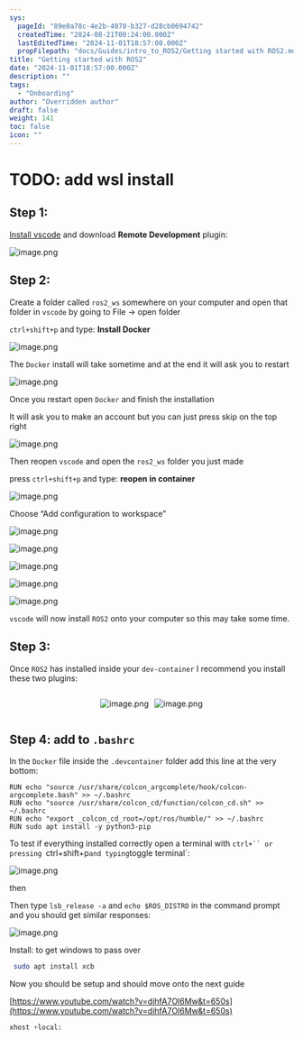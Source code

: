 ```yaml
---
sys:
  pageId: "89e0a78c-4e2b-4070-b327-d28cb0694742"
  createdTime: "2024-08-21T00:24:00.000Z"
  lastEditedTime: "2024-11-01T18:57:00.000Z"
  propFilepath: "docs/Guides/intro_to_ROS2/Getting started with ROS2.md"
title: "Getting started with ROS2"
date: "2024-11-01T18:57:00.000Z"
description: ""
tags:
  - "Onboarding"
author: "Overridden author"
draft: false
weight: 141
toc: false
icon: ""
---
```


# TODO: add wsl install

## Step 1:

[Install vscode](https://code.visualstudio.com/download) and download **Remote Development** plugin:

![image.png](https://prod-files-secure.s3.us-west-2.amazonaws.com/d518164a-d88e-44d1-a4ee-3adb3bd8bce0/efb52993-1881-4a40-b95e-6f020334f022/image.png?X-Amz-Algorithm=AWS4-HMAC-SHA256&X-Amz-Content-Sha256=UNSIGNED-PAYLOAD&X-Amz-Credential=ASIAZI2LB4666C2CIIB7%2F20250323%2Fus-west-2%2Fs3%2Faws4_request&X-Amz-Date=20250323T210331Z&X-Amz-Expires=3600&X-Amz-Security-Token=IQoJb3JpZ2luX2VjEIT%2F%2F%2F%2F%2F%2F%2F%2F%2F%2FwEaCXVzLXdlc3QtMiJGMEQCIDKpvKeihDFoIJKKwfUPArOGtw1Om4RX2a22BFfNGqJuAiAhdAZuAmxKS4ftuL3fHXkX650uDxyxyhRTg1%2Fnp9QC8yqIBAjd%2F%2F%2F%2F%2F%2F%2F%2F%2F%2F8BEAAaDDYzNzQyMzE4MzgwNSIMr5uii6OtT1eO3bkAKtwDJzPHF72la8VGkFOAgtU87e9Cj7nu5hmbrgC%2BQRIVg9wJMyonPZ9w0USwAatK3yCnnqGXfH4Ot4Hppb%2FWRHdkbNQcOyYy713gtxnxx9LnMHflB2y5xKBUCbYtzIqW41tEYklYNIyJajn9U2im%2BRFS7OVyGyIC0dgbu61h%2BaQ0s0EL1qaQ4gYEh4WrzBFjz3XSHChECrUYiizPuyF4hCVJu35jDK2R4fImvPs%2B9azQlRsEFrNkqqWa0gB29X1f2PKoaEriME3pH%2BNMxd53TLiQ6ydkVuEUVizfaGhaTuOCalM4hXe0MXgPuuS6l9xvODieBpq6dHMd%2B%2B8u6dz5mY2DrkkHmUClluIv%2FLZLpzawrNJuRTrFX5nPsQpnBvwacLlCeBZ%2FG9I1kgmXzeDEtdgh5pD82lH%2BakrhwCCmfstkeilroTgVN3CLMSrTQLhbsNCi0J%2FV5P2PWrX%2Bmac81z8BuYkHpjPCGy8JGIQ3IR0gDF8LRjCqfu%2B2bkFOe82qtgPQvqH74wf4GANPooqzs%2FZwYDSUTtg4WUNj6KPHrtI7FpToMbpteQiIq2qSHW%2FPdKDBIKPTUid1ISlHAg9oChpOFo%2BlDgy6UFwJLznShpt9lrSMRtyDEchaAL0Dm18wssuBvwY6pgGdKg6uvupBFkvJyMtnvIazvrwtCZNNo1iRrX4WfvAFKMat8wtsNrZOSXI%2FPOH3fdfnKh5QDlXQ2oijzQtmbQBfoU7qnZplA5CAyzM2hBsGA5r5CukIC%2FuDG00Xju0zSStAAldNPCnkU3xx7KCWNPSnPsF9OcP3ty067IoXjegobznXJL%2FyTE4wwcGo7rCegg7ZhPrLVZvWukMf3n%2Fj4YOjer5Uvwdl&X-Amz-Signature=7c7a8132a9277e9ae6bcc41924bfdbff7af09b0ee17f5f7b5d5948830cfaa3b3&X-Amz-SignedHeaders=host&x-id=GetObject)

## Step 2:

Create a folder called `ros2_ws` somewhere on your computer and open that folder in `vscode` by going to File → open folder 

`ctrl+shift+p` and type: **Install Docker**

![image.png](https://prod-files-secure.s3.us-west-2.amazonaws.com/d518164a-d88e-44d1-a4ee-3adb3bd8bce0/2269dc0e-1cd5-47ff-bceb-c04ad9b2eab0/image.png?X-Amz-Algorithm=AWS4-HMAC-SHA256&X-Amz-Content-Sha256=UNSIGNED-PAYLOAD&X-Amz-Credential=ASIAZI2LB4666C2CIIB7%2F20250323%2Fus-west-2%2Fs3%2Faws4_request&X-Amz-Date=20250323T210331Z&X-Amz-Expires=3600&X-Amz-Security-Token=IQoJb3JpZ2luX2VjEIT%2F%2F%2F%2F%2F%2F%2F%2F%2F%2FwEaCXVzLXdlc3QtMiJGMEQCIDKpvKeihDFoIJKKwfUPArOGtw1Om4RX2a22BFfNGqJuAiAhdAZuAmxKS4ftuL3fHXkX650uDxyxyhRTg1%2Fnp9QC8yqIBAjd%2F%2F%2F%2F%2F%2F%2F%2F%2F%2F8BEAAaDDYzNzQyMzE4MzgwNSIMr5uii6OtT1eO3bkAKtwDJzPHF72la8VGkFOAgtU87e9Cj7nu5hmbrgC%2BQRIVg9wJMyonPZ9w0USwAatK3yCnnqGXfH4Ot4Hppb%2FWRHdkbNQcOyYy713gtxnxx9LnMHflB2y5xKBUCbYtzIqW41tEYklYNIyJajn9U2im%2BRFS7OVyGyIC0dgbu61h%2BaQ0s0EL1qaQ4gYEh4WrzBFjz3XSHChECrUYiizPuyF4hCVJu35jDK2R4fImvPs%2B9azQlRsEFrNkqqWa0gB29X1f2PKoaEriME3pH%2BNMxd53TLiQ6ydkVuEUVizfaGhaTuOCalM4hXe0MXgPuuS6l9xvODieBpq6dHMd%2B%2B8u6dz5mY2DrkkHmUClluIv%2FLZLpzawrNJuRTrFX5nPsQpnBvwacLlCeBZ%2FG9I1kgmXzeDEtdgh5pD82lH%2BakrhwCCmfstkeilroTgVN3CLMSrTQLhbsNCi0J%2FV5P2PWrX%2Bmac81z8BuYkHpjPCGy8JGIQ3IR0gDF8LRjCqfu%2B2bkFOe82qtgPQvqH74wf4GANPooqzs%2FZwYDSUTtg4WUNj6KPHrtI7FpToMbpteQiIq2qSHW%2FPdKDBIKPTUid1ISlHAg9oChpOFo%2BlDgy6UFwJLznShpt9lrSMRtyDEchaAL0Dm18wssuBvwY6pgGdKg6uvupBFkvJyMtnvIazvrwtCZNNo1iRrX4WfvAFKMat8wtsNrZOSXI%2FPOH3fdfnKh5QDlXQ2oijzQtmbQBfoU7qnZplA5CAyzM2hBsGA5r5CukIC%2FuDG00Xju0zSStAAldNPCnkU3xx7KCWNPSnPsF9OcP3ty067IoXjegobznXJL%2FyTE4wwcGo7rCegg7ZhPrLVZvWukMf3n%2Fj4YOjer5Uvwdl&X-Amz-Signature=1ee5a882060f944324ccd2208be2266f2a5ec8e060079f320bf836d4943f99f9&X-Amz-SignedHeaders=host&x-id=GetObject)

The `Docker` install will take sometime and at the end it will ask you to restart

![image.png](https://prod-files-secure.s3.us-west-2.amazonaws.com/d518164a-d88e-44d1-a4ee-3adb3bd8bce0/ed233f78-be33-4b1f-b89c-9c346c0e961e/image.png?X-Amz-Algorithm=AWS4-HMAC-SHA256&X-Amz-Content-Sha256=UNSIGNED-PAYLOAD&X-Amz-Credential=ASIAZI2LB4666C2CIIB7%2F20250323%2Fus-west-2%2Fs3%2Faws4_request&X-Amz-Date=20250323T210331Z&X-Amz-Expires=3600&X-Amz-Security-Token=IQoJb3JpZ2luX2VjEIT%2F%2F%2F%2F%2F%2F%2F%2F%2F%2FwEaCXVzLXdlc3QtMiJGMEQCIDKpvKeihDFoIJKKwfUPArOGtw1Om4RX2a22BFfNGqJuAiAhdAZuAmxKS4ftuL3fHXkX650uDxyxyhRTg1%2Fnp9QC8yqIBAjd%2F%2F%2F%2F%2F%2F%2F%2F%2F%2F8BEAAaDDYzNzQyMzE4MzgwNSIMr5uii6OtT1eO3bkAKtwDJzPHF72la8VGkFOAgtU87e9Cj7nu5hmbrgC%2BQRIVg9wJMyonPZ9w0USwAatK3yCnnqGXfH4Ot4Hppb%2FWRHdkbNQcOyYy713gtxnxx9LnMHflB2y5xKBUCbYtzIqW41tEYklYNIyJajn9U2im%2BRFS7OVyGyIC0dgbu61h%2BaQ0s0EL1qaQ4gYEh4WrzBFjz3XSHChECrUYiizPuyF4hCVJu35jDK2R4fImvPs%2B9azQlRsEFrNkqqWa0gB29X1f2PKoaEriME3pH%2BNMxd53TLiQ6ydkVuEUVizfaGhaTuOCalM4hXe0MXgPuuS6l9xvODieBpq6dHMd%2B%2B8u6dz5mY2DrkkHmUClluIv%2FLZLpzawrNJuRTrFX5nPsQpnBvwacLlCeBZ%2FG9I1kgmXzeDEtdgh5pD82lH%2BakrhwCCmfstkeilroTgVN3CLMSrTQLhbsNCi0J%2FV5P2PWrX%2Bmac81z8BuYkHpjPCGy8JGIQ3IR0gDF8LRjCqfu%2B2bkFOe82qtgPQvqH74wf4GANPooqzs%2FZwYDSUTtg4WUNj6KPHrtI7FpToMbpteQiIq2qSHW%2FPdKDBIKPTUid1ISlHAg9oChpOFo%2BlDgy6UFwJLznShpt9lrSMRtyDEchaAL0Dm18wssuBvwY6pgGdKg6uvupBFkvJyMtnvIazvrwtCZNNo1iRrX4WfvAFKMat8wtsNrZOSXI%2FPOH3fdfnKh5QDlXQ2oijzQtmbQBfoU7qnZplA5CAyzM2hBsGA5r5CukIC%2FuDG00Xju0zSStAAldNPCnkU3xx7KCWNPSnPsF9OcP3ty067IoXjegobznXJL%2FyTE4wwcGo7rCegg7ZhPrLVZvWukMf3n%2Fj4YOjer5Uvwdl&X-Amz-Signature=f8d43bce9c90b4b8056d7a6b5d75889cd8af54321a62915cb395848b57e3c43d&X-Amz-SignedHeaders=host&x-id=GetObject)

Once you restart open `Docker` and finish the installation

It will ask you to make an account but you can just press skip on the top right

![image.png](https://prod-files-secure.s3.us-west-2.amazonaws.com/d518164a-d88e-44d1-a4ee-3adb3bd8bce0/21010ad9-1659-4fd9-9f59-9932a09b2a3d/image.png?X-Amz-Algorithm=AWS4-HMAC-SHA256&X-Amz-Content-Sha256=UNSIGNED-PAYLOAD&X-Amz-Credential=ASIAZI2LB4666C2CIIB7%2F20250323%2Fus-west-2%2Fs3%2Faws4_request&X-Amz-Date=20250323T210331Z&X-Amz-Expires=3600&X-Amz-Security-Token=IQoJb3JpZ2luX2VjEIT%2F%2F%2F%2F%2F%2F%2F%2F%2F%2FwEaCXVzLXdlc3QtMiJGMEQCIDKpvKeihDFoIJKKwfUPArOGtw1Om4RX2a22BFfNGqJuAiAhdAZuAmxKS4ftuL3fHXkX650uDxyxyhRTg1%2Fnp9QC8yqIBAjd%2F%2F%2F%2F%2F%2F%2F%2F%2F%2F8BEAAaDDYzNzQyMzE4MzgwNSIMr5uii6OtT1eO3bkAKtwDJzPHF72la8VGkFOAgtU87e9Cj7nu5hmbrgC%2BQRIVg9wJMyonPZ9w0USwAatK3yCnnqGXfH4Ot4Hppb%2FWRHdkbNQcOyYy713gtxnxx9LnMHflB2y5xKBUCbYtzIqW41tEYklYNIyJajn9U2im%2BRFS7OVyGyIC0dgbu61h%2BaQ0s0EL1qaQ4gYEh4WrzBFjz3XSHChECrUYiizPuyF4hCVJu35jDK2R4fImvPs%2B9azQlRsEFrNkqqWa0gB29X1f2PKoaEriME3pH%2BNMxd53TLiQ6ydkVuEUVizfaGhaTuOCalM4hXe0MXgPuuS6l9xvODieBpq6dHMd%2B%2B8u6dz5mY2DrkkHmUClluIv%2FLZLpzawrNJuRTrFX5nPsQpnBvwacLlCeBZ%2FG9I1kgmXzeDEtdgh5pD82lH%2BakrhwCCmfstkeilroTgVN3CLMSrTQLhbsNCi0J%2FV5P2PWrX%2Bmac81z8BuYkHpjPCGy8JGIQ3IR0gDF8LRjCqfu%2B2bkFOe82qtgPQvqH74wf4GANPooqzs%2FZwYDSUTtg4WUNj6KPHrtI7FpToMbpteQiIq2qSHW%2FPdKDBIKPTUid1ISlHAg9oChpOFo%2BlDgy6UFwJLznShpt9lrSMRtyDEchaAL0Dm18wssuBvwY6pgGdKg6uvupBFkvJyMtnvIazvrwtCZNNo1iRrX4WfvAFKMat8wtsNrZOSXI%2FPOH3fdfnKh5QDlXQ2oijzQtmbQBfoU7qnZplA5CAyzM2hBsGA5r5CukIC%2FuDG00Xju0zSStAAldNPCnkU3xx7KCWNPSnPsF9OcP3ty067IoXjegobznXJL%2FyTE4wwcGo7rCegg7ZhPrLVZvWukMf3n%2Fj4YOjer5Uvwdl&X-Amz-Signature=ef79effa6fdea8df3480aa6b478d2dbe86dfa0ba87578e916c9b7c1c680023c4&X-Amz-SignedHeaders=host&x-id=GetObject)

Then reopen `vscode` and open the `ros2_ws` folder you just made

press `ctrl+shift+p` and type: **reopen in container**

![image.png](https://prod-files-secure.s3.us-west-2.amazonaws.com/d518164a-d88e-44d1-a4ee-3adb3bd8bce0/4e93b8c2-41ad-488c-8095-c74205196118/image.png?X-Amz-Algorithm=AWS4-HMAC-SHA256&X-Amz-Content-Sha256=UNSIGNED-PAYLOAD&X-Amz-Credential=ASIAZI2LB4666C2CIIB7%2F20250323%2Fus-west-2%2Fs3%2Faws4_request&X-Amz-Date=20250323T210331Z&X-Amz-Expires=3600&X-Amz-Security-Token=IQoJb3JpZ2luX2VjEIT%2F%2F%2F%2F%2F%2F%2F%2F%2F%2FwEaCXVzLXdlc3QtMiJGMEQCIDKpvKeihDFoIJKKwfUPArOGtw1Om4RX2a22BFfNGqJuAiAhdAZuAmxKS4ftuL3fHXkX650uDxyxyhRTg1%2Fnp9QC8yqIBAjd%2F%2F%2F%2F%2F%2F%2F%2F%2F%2F8BEAAaDDYzNzQyMzE4MzgwNSIMr5uii6OtT1eO3bkAKtwDJzPHF72la8VGkFOAgtU87e9Cj7nu5hmbrgC%2BQRIVg9wJMyonPZ9w0USwAatK3yCnnqGXfH4Ot4Hppb%2FWRHdkbNQcOyYy713gtxnxx9LnMHflB2y5xKBUCbYtzIqW41tEYklYNIyJajn9U2im%2BRFS7OVyGyIC0dgbu61h%2BaQ0s0EL1qaQ4gYEh4WrzBFjz3XSHChECrUYiizPuyF4hCVJu35jDK2R4fImvPs%2B9azQlRsEFrNkqqWa0gB29X1f2PKoaEriME3pH%2BNMxd53TLiQ6ydkVuEUVizfaGhaTuOCalM4hXe0MXgPuuS6l9xvODieBpq6dHMd%2B%2B8u6dz5mY2DrkkHmUClluIv%2FLZLpzawrNJuRTrFX5nPsQpnBvwacLlCeBZ%2FG9I1kgmXzeDEtdgh5pD82lH%2BakrhwCCmfstkeilroTgVN3CLMSrTQLhbsNCi0J%2FV5P2PWrX%2Bmac81z8BuYkHpjPCGy8JGIQ3IR0gDF8LRjCqfu%2B2bkFOe82qtgPQvqH74wf4GANPooqzs%2FZwYDSUTtg4WUNj6KPHrtI7FpToMbpteQiIq2qSHW%2FPdKDBIKPTUid1ISlHAg9oChpOFo%2BlDgy6UFwJLznShpt9lrSMRtyDEchaAL0Dm18wssuBvwY6pgGdKg6uvupBFkvJyMtnvIazvrwtCZNNo1iRrX4WfvAFKMat8wtsNrZOSXI%2FPOH3fdfnKh5QDlXQ2oijzQtmbQBfoU7qnZplA5CAyzM2hBsGA5r5CukIC%2FuDG00Xju0zSStAAldNPCnkU3xx7KCWNPSnPsF9OcP3ty067IoXjegobznXJL%2FyTE4wwcGo7rCegg7ZhPrLVZvWukMf3n%2Fj4YOjer5Uvwdl&X-Amz-Signature=f954f358ea1230deafb9eddc026eae1ecc394f98bbbcc13cb8eaa03443e72f05&X-Amz-SignedHeaders=host&x-id=GetObject)

Choose “Add configuration to workspace”

![image.png](https://prod-files-secure.s3.us-west-2.amazonaws.com/d518164a-d88e-44d1-a4ee-3adb3bd8bce0/9560b282-5060-4989-ba37-97e7b2c22476/image.png?X-Amz-Algorithm=AWS4-HMAC-SHA256&X-Amz-Content-Sha256=UNSIGNED-PAYLOAD&X-Amz-Credential=ASIAZI2LB4666C2CIIB7%2F20250323%2Fus-west-2%2Fs3%2Faws4_request&X-Amz-Date=20250323T210331Z&X-Amz-Expires=3600&X-Amz-Security-Token=IQoJb3JpZ2luX2VjEIT%2F%2F%2F%2F%2F%2F%2F%2F%2F%2FwEaCXVzLXdlc3QtMiJGMEQCIDKpvKeihDFoIJKKwfUPArOGtw1Om4RX2a22BFfNGqJuAiAhdAZuAmxKS4ftuL3fHXkX650uDxyxyhRTg1%2Fnp9QC8yqIBAjd%2F%2F%2F%2F%2F%2F%2F%2F%2F%2F8BEAAaDDYzNzQyMzE4MzgwNSIMr5uii6OtT1eO3bkAKtwDJzPHF72la8VGkFOAgtU87e9Cj7nu5hmbrgC%2BQRIVg9wJMyonPZ9w0USwAatK3yCnnqGXfH4Ot4Hppb%2FWRHdkbNQcOyYy713gtxnxx9LnMHflB2y5xKBUCbYtzIqW41tEYklYNIyJajn9U2im%2BRFS7OVyGyIC0dgbu61h%2BaQ0s0EL1qaQ4gYEh4WrzBFjz3XSHChECrUYiizPuyF4hCVJu35jDK2R4fImvPs%2B9azQlRsEFrNkqqWa0gB29X1f2PKoaEriME3pH%2BNMxd53TLiQ6ydkVuEUVizfaGhaTuOCalM4hXe0MXgPuuS6l9xvODieBpq6dHMd%2B%2B8u6dz5mY2DrkkHmUClluIv%2FLZLpzawrNJuRTrFX5nPsQpnBvwacLlCeBZ%2FG9I1kgmXzeDEtdgh5pD82lH%2BakrhwCCmfstkeilroTgVN3CLMSrTQLhbsNCi0J%2FV5P2PWrX%2Bmac81z8BuYkHpjPCGy8JGIQ3IR0gDF8LRjCqfu%2B2bkFOe82qtgPQvqH74wf4GANPooqzs%2FZwYDSUTtg4WUNj6KPHrtI7FpToMbpteQiIq2qSHW%2FPdKDBIKPTUid1ISlHAg9oChpOFo%2BlDgy6UFwJLznShpt9lrSMRtyDEchaAL0Dm18wssuBvwY6pgGdKg6uvupBFkvJyMtnvIazvrwtCZNNo1iRrX4WfvAFKMat8wtsNrZOSXI%2FPOH3fdfnKh5QDlXQ2oijzQtmbQBfoU7qnZplA5CAyzM2hBsGA5r5CukIC%2FuDG00Xju0zSStAAldNPCnkU3xx7KCWNPSnPsF9OcP3ty067IoXjegobznXJL%2FyTE4wwcGo7rCegg7ZhPrLVZvWukMf3n%2Fj4YOjer5Uvwdl&X-Amz-Signature=8651884a512cc4c14adb28d2db81773d431be0a44fbdd19520dab6dc6624f9c4&X-Amz-SignedHeaders=host&x-id=GetObject)

![image.png](https://prod-files-secure.s3.us-west-2.amazonaws.com/d518164a-d88e-44d1-a4ee-3adb3bd8bce0/2ee63f81-886b-48e8-a553-dc6e5eac99e4/image.png?X-Amz-Algorithm=AWS4-HMAC-SHA256&X-Amz-Content-Sha256=UNSIGNED-PAYLOAD&X-Amz-Credential=ASIAZI2LB4666C2CIIB7%2F20250323%2Fus-west-2%2Fs3%2Faws4_request&X-Amz-Date=20250323T210331Z&X-Amz-Expires=3600&X-Amz-Security-Token=IQoJb3JpZ2luX2VjEIT%2F%2F%2F%2F%2F%2F%2F%2F%2F%2FwEaCXVzLXdlc3QtMiJGMEQCIDKpvKeihDFoIJKKwfUPArOGtw1Om4RX2a22BFfNGqJuAiAhdAZuAmxKS4ftuL3fHXkX650uDxyxyhRTg1%2Fnp9QC8yqIBAjd%2F%2F%2F%2F%2F%2F%2F%2F%2F%2F8BEAAaDDYzNzQyMzE4MzgwNSIMr5uii6OtT1eO3bkAKtwDJzPHF72la8VGkFOAgtU87e9Cj7nu5hmbrgC%2BQRIVg9wJMyonPZ9w0USwAatK3yCnnqGXfH4Ot4Hppb%2FWRHdkbNQcOyYy713gtxnxx9LnMHflB2y5xKBUCbYtzIqW41tEYklYNIyJajn9U2im%2BRFS7OVyGyIC0dgbu61h%2BaQ0s0EL1qaQ4gYEh4WrzBFjz3XSHChECrUYiizPuyF4hCVJu35jDK2R4fImvPs%2B9azQlRsEFrNkqqWa0gB29X1f2PKoaEriME3pH%2BNMxd53TLiQ6ydkVuEUVizfaGhaTuOCalM4hXe0MXgPuuS6l9xvODieBpq6dHMd%2B%2B8u6dz5mY2DrkkHmUClluIv%2FLZLpzawrNJuRTrFX5nPsQpnBvwacLlCeBZ%2FG9I1kgmXzeDEtdgh5pD82lH%2BakrhwCCmfstkeilroTgVN3CLMSrTQLhbsNCi0J%2FV5P2PWrX%2Bmac81z8BuYkHpjPCGy8JGIQ3IR0gDF8LRjCqfu%2B2bkFOe82qtgPQvqH74wf4GANPooqzs%2FZwYDSUTtg4WUNj6KPHrtI7FpToMbpteQiIq2qSHW%2FPdKDBIKPTUid1ISlHAg9oChpOFo%2BlDgy6UFwJLznShpt9lrSMRtyDEchaAL0Dm18wssuBvwY6pgGdKg6uvupBFkvJyMtnvIazvrwtCZNNo1iRrX4WfvAFKMat8wtsNrZOSXI%2FPOH3fdfnKh5QDlXQ2oijzQtmbQBfoU7qnZplA5CAyzM2hBsGA5r5CukIC%2FuDG00Xju0zSStAAldNPCnkU3xx7KCWNPSnPsF9OcP3ty067IoXjegobznXJL%2FyTE4wwcGo7rCegg7ZhPrLVZvWukMf3n%2Fj4YOjer5Uvwdl&X-Amz-Signature=d2b1009d51d96c1cc87cc46376670cd5357c53e31afa5f2b2fb261010e5d40cb&X-Amz-SignedHeaders=host&x-id=GetObject)

![image.png](https://prod-files-secure.s3.us-west-2.amazonaws.com/d518164a-d88e-44d1-a4ee-3adb3bd8bce0/ae1580b2-b048-407e-aed9-b584224a7a04/image.png?X-Amz-Algorithm=AWS4-HMAC-SHA256&X-Amz-Content-Sha256=UNSIGNED-PAYLOAD&X-Amz-Credential=ASIAZI2LB4666C2CIIB7%2F20250323%2Fus-west-2%2Fs3%2Faws4_request&X-Amz-Date=20250323T210331Z&X-Amz-Expires=3600&X-Amz-Security-Token=IQoJb3JpZ2luX2VjEIT%2F%2F%2F%2F%2F%2F%2F%2F%2F%2FwEaCXVzLXdlc3QtMiJGMEQCIDKpvKeihDFoIJKKwfUPArOGtw1Om4RX2a22BFfNGqJuAiAhdAZuAmxKS4ftuL3fHXkX650uDxyxyhRTg1%2Fnp9QC8yqIBAjd%2F%2F%2F%2F%2F%2F%2F%2F%2F%2F8BEAAaDDYzNzQyMzE4MzgwNSIMr5uii6OtT1eO3bkAKtwDJzPHF72la8VGkFOAgtU87e9Cj7nu5hmbrgC%2BQRIVg9wJMyonPZ9w0USwAatK3yCnnqGXfH4Ot4Hppb%2FWRHdkbNQcOyYy713gtxnxx9LnMHflB2y5xKBUCbYtzIqW41tEYklYNIyJajn9U2im%2BRFS7OVyGyIC0dgbu61h%2BaQ0s0EL1qaQ4gYEh4WrzBFjz3XSHChECrUYiizPuyF4hCVJu35jDK2R4fImvPs%2B9azQlRsEFrNkqqWa0gB29X1f2PKoaEriME3pH%2BNMxd53TLiQ6ydkVuEUVizfaGhaTuOCalM4hXe0MXgPuuS6l9xvODieBpq6dHMd%2B%2B8u6dz5mY2DrkkHmUClluIv%2FLZLpzawrNJuRTrFX5nPsQpnBvwacLlCeBZ%2FG9I1kgmXzeDEtdgh5pD82lH%2BakrhwCCmfstkeilroTgVN3CLMSrTQLhbsNCi0J%2FV5P2PWrX%2Bmac81z8BuYkHpjPCGy8JGIQ3IR0gDF8LRjCqfu%2B2bkFOe82qtgPQvqH74wf4GANPooqzs%2FZwYDSUTtg4WUNj6KPHrtI7FpToMbpteQiIq2qSHW%2FPdKDBIKPTUid1ISlHAg9oChpOFo%2BlDgy6UFwJLznShpt9lrSMRtyDEchaAL0Dm18wssuBvwY6pgGdKg6uvupBFkvJyMtnvIazvrwtCZNNo1iRrX4WfvAFKMat8wtsNrZOSXI%2FPOH3fdfnKh5QDlXQ2oijzQtmbQBfoU7qnZplA5CAyzM2hBsGA5r5CukIC%2FuDG00Xju0zSStAAldNPCnkU3xx7KCWNPSnPsF9OcP3ty067IoXjegobznXJL%2FyTE4wwcGo7rCegg7ZhPrLVZvWukMf3n%2Fj4YOjer5Uvwdl&X-Amz-Signature=9a74b2fe6e72db84f976bef2302c7e131de75849a4dd2f605268f048bfb103b7&X-Amz-SignedHeaders=host&x-id=GetObject)

![image.png](https://prod-files-secure.s3.us-west-2.amazonaws.com/d518164a-d88e-44d1-a4ee-3adb3bd8bce0/53255b28-f75e-430f-b9e3-c0ac8577e42b/image.png?X-Amz-Algorithm=AWS4-HMAC-SHA256&X-Amz-Content-Sha256=UNSIGNED-PAYLOAD&X-Amz-Credential=ASIAZI2LB4666C2CIIB7%2F20250323%2Fus-west-2%2Fs3%2Faws4_request&X-Amz-Date=20250323T210331Z&X-Amz-Expires=3600&X-Amz-Security-Token=IQoJb3JpZ2luX2VjEIT%2F%2F%2F%2F%2F%2F%2F%2F%2F%2FwEaCXVzLXdlc3QtMiJGMEQCIDKpvKeihDFoIJKKwfUPArOGtw1Om4RX2a22BFfNGqJuAiAhdAZuAmxKS4ftuL3fHXkX650uDxyxyhRTg1%2Fnp9QC8yqIBAjd%2F%2F%2F%2F%2F%2F%2F%2F%2F%2F8BEAAaDDYzNzQyMzE4MzgwNSIMr5uii6OtT1eO3bkAKtwDJzPHF72la8VGkFOAgtU87e9Cj7nu5hmbrgC%2BQRIVg9wJMyonPZ9w0USwAatK3yCnnqGXfH4Ot4Hppb%2FWRHdkbNQcOyYy713gtxnxx9LnMHflB2y5xKBUCbYtzIqW41tEYklYNIyJajn9U2im%2BRFS7OVyGyIC0dgbu61h%2BaQ0s0EL1qaQ4gYEh4WrzBFjz3XSHChECrUYiizPuyF4hCVJu35jDK2R4fImvPs%2B9azQlRsEFrNkqqWa0gB29X1f2PKoaEriME3pH%2BNMxd53TLiQ6ydkVuEUVizfaGhaTuOCalM4hXe0MXgPuuS6l9xvODieBpq6dHMd%2B%2B8u6dz5mY2DrkkHmUClluIv%2FLZLpzawrNJuRTrFX5nPsQpnBvwacLlCeBZ%2FG9I1kgmXzeDEtdgh5pD82lH%2BakrhwCCmfstkeilroTgVN3CLMSrTQLhbsNCi0J%2FV5P2PWrX%2Bmac81z8BuYkHpjPCGy8JGIQ3IR0gDF8LRjCqfu%2B2bkFOe82qtgPQvqH74wf4GANPooqzs%2FZwYDSUTtg4WUNj6KPHrtI7FpToMbpteQiIq2qSHW%2FPdKDBIKPTUid1ISlHAg9oChpOFo%2BlDgy6UFwJLznShpt9lrSMRtyDEchaAL0Dm18wssuBvwY6pgGdKg6uvupBFkvJyMtnvIazvrwtCZNNo1iRrX4WfvAFKMat8wtsNrZOSXI%2FPOH3fdfnKh5QDlXQ2oijzQtmbQBfoU7qnZplA5CAyzM2hBsGA5r5CukIC%2FuDG00Xju0zSStAAldNPCnkU3xx7KCWNPSnPsF9OcP3ty067IoXjegobznXJL%2FyTE4wwcGo7rCegg7ZhPrLVZvWukMf3n%2Fj4YOjer5Uvwdl&X-Amz-Signature=b362ad6f8db229e0ed6c30aa389e9553c383a67f91dba5c1bd5323bfd488e2e7&X-Amz-SignedHeaders=host&x-id=GetObject)

![image.png](https://prod-files-secure.s3.us-west-2.amazonaws.com/d518164a-d88e-44d1-a4ee-3adb3bd8bce0/7c562767-5af9-4ffb-97d1-327bcdf4ee00/image.png?X-Amz-Algorithm=AWS4-HMAC-SHA256&X-Amz-Content-Sha256=UNSIGNED-PAYLOAD&X-Amz-Credential=ASIAZI2LB4666C2CIIB7%2F20250323%2Fus-west-2%2Fs3%2Faws4_request&X-Amz-Date=20250323T210331Z&X-Amz-Expires=3600&X-Amz-Security-Token=IQoJb3JpZ2luX2VjEIT%2F%2F%2F%2F%2F%2F%2F%2F%2F%2FwEaCXVzLXdlc3QtMiJGMEQCIDKpvKeihDFoIJKKwfUPArOGtw1Om4RX2a22BFfNGqJuAiAhdAZuAmxKS4ftuL3fHXkX650uDxyxyhRTg1%2Fnp9QC8yqIBAjd%2F%2F%2F%2F%2F%2F%2F%2F%2F%2F8BEAAaDDYzNzQyMzE4MzgwNSIMr5uii6OtT1eO3bkAKtwDJzPHF72la8VGkFOAgtU87e9Cj7nu5hmbrgC%2BQRIVg9wJMyonPZ9w0USwAatK3yCnnqGXfH4Ot4Hppb%2FWRHdkbNQcOyYy713gtxnxx9LnMHflB2y5xKBUCbYtzIqW41tEYklYNIyJajn9U2im%2BRFS7OVyGyIC0dgbu61h%2BaQ0s0EL1qaQ4gYEh4WrzBFjz3XSHChECrUYiizPuyF4hCVJu35jDK2R4fImvPs%2B9azQlRsEFrNkqqWa0gB29X1f2PKoaEriME3pH%2BNMxd53TLiQ6ydkVuEUVizfaGhaTuOCalM4hXe0MXgPuuS6l9xvODieBpq6dHMd%2B%2B8u6dz5mY2DrkkHmUClluIv%2FLZLpzawrNJuRTrFX5nPsQpnBvwacLlCeBZ%2FG9I1kgmXzeDEtdgh5pD82lH%2BakrhwCCmfstkeilroTgVN3CLMSrTQLhbsNCi0J%2FV5P2PWrX%2Bmac81z8BuYkHpjPCGy8JGIQ3IR0gDF8LRjCqfu%2B2bkFOe82qtgPQvqH74wf4GANPooqzs%2FZwYDSUTtg4WUNj6KPHrtI7FpToMbpteQiIq2qSHW%2FPdKDBIKPTUid1ISlHAg9oChpOFo%2BlDgy6UFwJLznShpt9lrSMRtyDEchaAL0Dm18wssuBvwY6pgGdKg6uvupBFkvJyMtnvIazvrwtCZNNo1iRrX4WfvAFKMat8wtsNrZOSXI%2FPOH3fdfnKh5QDlXQ2oijzQtmbQBfoU7qnZplA5CAyzM2hBsGA5r5CukIC%2FuDG00Xju0zSStAAldNPCnkU3xx7KCWNPSnPsF9OcP3ty067IoXjegobznXJL%2FyTE4wwcGo7rCegg7ZhPrLVZvWukMf3n%2Fj4YOjer5Uvwdl&X-Amz-Signature=f7e95716af935c1b5c09b5282dcdc819f57310a1ba5ce78c3e96e6d8913bac62&X-Amz-SignedHeaders=host&x-id=GetObject)

`vscode` will now install `ROS2` onto your computer so this may take some time.

## Step 3:

Once `ROS2` has installed inside your `dev-container` I recommend you install these two plugins:

<div style="display: flex;flex-direction: row; column-gap:10px; max-width: 630px;justify-content: center;">
<div>

![image.png](https://prod-files-secure.s3.us-west-2.amazonaws.com/d518164a-d88e-44d1-a4ee-3adb3bd8bce0/3fc3d550-5a54-4ba1-ba6b-faa01cdb7369/image.png?X-Amz-Algorithm=AWS4-HMAC-SHA256&X-Amz-Content-Sha256=UNSIGNED-PAYLOAD&X-Amz-Credential=ASIAZI2LB466RWM6NPYD%2F20250323%2Fus-west-2%2Fs3%2Faws4_request&X-Amz-Date=20250323T210333Z&X-Amz-Expires=3600&X-Amz-Security-Token=IQoJb3JpZ2luX2VjEIT%2F%2F%2F%2F%2F%2F%2F%2F%2F%2FwEaCXVzLXdlc3QtMiJGMEQCICQ6pk%2B%2BLQSqqSXfOYdkpwmn1F524F5lNNb3NazBuenZAiB4PINVOaW0QfeAgrCeXsOvDJMP5ZgIrvTeQk0piPkZciqIBAjd%2F%2F%2F%2F%2F%2F%2F%2F%2F%2F8BEAAaDDYzNzQyMzE4MzgwNSIMedoJegF1DkTHTLSfKtwD8Ovl3iAFEjF6ryO1j3pdvEcJKVR7ZTJaI5y%2BPkoy16Cwq8nwBdw%2BmVYBuewMQoo29B4oNrwd0af%2F7CBAgvaJil%2BAzEb6cH3ATjVQXdzrMx%2BFc9ug1AWBvp1kjcVcBdGvDpeyTE7y%2F2QslXQAZU5QIsVUFpGY%2F4phy1EmmOOK9LK4g5lVG%2B7FSKTe7t%2BBHahuNdf1avzvKm0obEIc8mJy%2BdB0TJmte913ITrCLippmKpv394wAxVJ%2FWI1OChZ9zRG3SLE4MCbXF0IwVyShFUCtj9n7ujBz6635fIU1P1JfUmSl7kK71UKCZVrDet%2FZG17TLbqfUeSgssT266EkDOdWUzjBJYycusIbTXT6ojPlnI3bnrrXSlrQ9GuYM3m6LbihMNQslgti%2BqbTwLBgZixk7F54Lbz1XvMFayeqddlL6udf%2Ft571%2BbdnK1wRvSf0fOt4nnliwratxAJH5h0gVdu6PaXsifRVkub3q5XVuAK25lkaIioJkhdcZDHoJBqxuXPx8KQRgz8dOC3vfvWG4Rfwzranyc3lqBwFR%2FNL7QlvL4vZc6DegI0B7yVSILcAck9XXKnJm%2BwQP8XRRS9w3AGygaMOqP2Blu2PmWbHk32yDPe96vhVisVLwNZPswucuBvwY6pgFkMTy1IM%2FX2RFDn%2BwI4PJV80eIK8pu2pL1Jpu5WK5Obv%2FuFahNDFcWhHajSL546VLpdDv3yc6y4guOWMPqC9nDMT4x6DG9B3%2FJozfD88GCerCITc5xCaMgVZJh%2Bxt6IdGFDvrBX4fn%2FpuzTt9%2B4kqlHlB%2BDZYZhelMUESjTab%2B65198%2FCF2RdeFcZgATJVboFGYwK6sY5qS%2BThYy0ApB0QluZTGqV%2B&X-Amz-Signature=927aa4d12fd50a5fd3602951b7fe9d94584b8d7abc3c6d48268fb8b7e621b674&X-Amz-SignedHeaders=host&x-id=GetObject)

</div>
<div>

![image.png](https://prod-files-secure.s3.us-west-2.amazonaws.com/d518164a-d88e-44d1-a4ee-3adb3bd8bce0/d994cc66-13c2-4093-a5a3-f84cf4601a82/image.png?X-Amz-Algorithm=AWS4-HMAC-SHA256&X-Amz-Content-Sha256=UNSIGNED-PAYLOAD&X-Amz-Credential=ASIAZI2LB466Q64XHCEM%2F20250323%2Fus-west-2%2Fs3%2Faws4_request&X-Amz-Date=20250323T210333Z&X-Amz-Expires=3600&X-Amz-Security-Token=IQoJb3JpZ2luX2VjEIT%2F%2F%2F%2F%2F%2F%2F%2F%2F%2FwEaCXVzLXdlc3QtMiJHMEUCIQDSsrMSG8QBR%2B92qRsZWIyzLB23N3HsO%2FLLnNxbO%2BycFAIgFsZzY88i2RHo4vsIdRLPJe%2F2g3xbcYbjXwrTbtB%2B5lMqiAQI3f%2F%2F%2F%2F%2F%2F%2F%2F%2F%2FARAAGgw2Mzc0MjMxODM4MDUiDJSzi%2FTNb5CERJK2PCrcA42vrXfSO1Cyceza6z574ET2NvyVAm21uJ9Bev2rOYR2%2BR43U7HRmQ5fkZn9cnQGgHpkXfGHMKiWAsRLH6MXNIrXbgFIx%2BzBUGbCLzBVjcS4mY5PmGXDMgLgnuytChwcLBIr%2FFduGSrivX2c1A5aKC4STCvWNhfbdfuuoX9hVNImCT3wGYQbH7yttYaimS4vKOdoXZF2sII7%2BxfPZG7T82aNBY2XolNcHbzoe%2BqsFvg72ZAJpggji1hnS2Dlxtd2Sc8feSDg7SlQ1dslbYspT%2FLPIWeh6CMDbTl%2FJcQoZO95ShfXXwPrLMup6uPJR%2BVC9xMKhwzqB%2BX%2BHAQRgTwjF0W4RpWqoRcOFYb8BSbQL11I8Yaa3fsPNysao4DtKpFv6da6CJ0dIzi57MWM3HHoJ%2BqtaOuX0zEkyk7HDVnWIGxDh0r6uBzGq0EYuJrUfSaBvX79RaDZF74Ut8057SibY3NHWeClJKnkei7zz7jeawFGJmOfypQddAL3CGQ7V85oYktBxKD237%2FW6HvA2Ew5odtwlXkY3JyYGyjASlYPr1zH9yM%2BbzuIKZPYKchK4C7u5UonyAFL6ORhoLLVUHoqUQFVzwSLpGiimfqXNni7Av2%2B%2BzQNqnK625Hu4gGOMNPKgb8GOqUBJMdwrCeGe3TpMJ7hV%2Bl%2FJ6CR%2BKqjJPTOYUYwO95BFsRozAoP%2Fq9iO%2FWMmI711QWzlwsAGTJpPbpdXXUQvXThiONDZNj9N8K%2FwnZBofN8ClPgyqKkEpwVGCoF58dHASAB1o%2Bp3i9yAR4coA3nI32kiI1DBTaReBOgyZepQeJ9NM4DJsVnCbyLI29C700u89HwntYxgpksr4n97vVNgrHaM3boPoV2&X-Amz-Signature=55f429e0c29f505ccc50731d27805b85ff9fad41d516693e70bfb9346e57dc85&X-Amz-SignedHeaders=host&x-id=GetObject)

</div>
</div>

## Step 4: add to `.bashrc`

In the `Docker` file inside the `.devcontainer` folder add this line at the very bottom: 

```docker
RUN echo "source /usr/share/colcon_argcomplete/hook/colcon-argcomplete.bash" >> ~/.bashrc
RUN echo "source /usr/share/colcon_cd/function/colcon_cd.sh" >> ~/.bashrc
RUN echo "export _colcon_cd_root=/opt/ros/humble/" >> ~/.bashrc
RUN sudo apt install -y python3-pip 
```

To test if everything installed correctly open a terminal with `ctrl+`` or pressing `ctrl+shift+p` and typing `toggle terminal`:

![image.png](https://prod-files-secure.s3.us-west-2.amazonaws.com/d518164a-d88e-44d1-a4ee-3adb3bd8bce0/6a4943d8-b04e-4c02-9a58-775f3384d1a5/image.png?X-Amz-Algorithm=AWS4-HMAC-SHA256&X-Amz-Content-Sha256=UNSIGNED-PAYLOAD&X-Amz-Credential=ASIAZI2LB4666C2CIIB7%2F20250323%2Fus-west-2%2Fs3%2Faws4_request&X-Amz-Date=20250323T210331Z&X-Amz-Expires=3600&X-Amz-Security-Token=IQoJb3JpZ2luX2VjEIT%2F%2F%2F%2F%2F%2F%2F%2F%2F%2FwEaCXVzLXdlc3QtMiJGMEQCIDKpvKeihDFoIJKKwfUPArOGtw1Om4RX2a22BFfNGqJuAiAhdAZuAmxKS4ftuL3fHXkX650uDxyxyhRTg1%2Fnp9QC8yqIBAjd%2F%2F%2F%2F%2F%2F%2F%2F%2F%2F8BEAAaDDYzNzQyMzE4MzgwNSIMr5uii6OtT1eO3bkAKtwDJzPHF72la8VGkFOAgtU87e9Cj7nu5hmbrgC%2BQRIVg9wJMyonPZ9w0USwAatK3yCnnqGXfH4Ot4Hppb%2FWRHdkbNQcOyYy713gtxnxx9LnMHflB2y5xKBUCbYtzIqW41tEYklYNIyJajn9U2im%2BRFS7OVyGyIC0dgbu61h%2BaQ0s0EL1qaQ4gYEh4WrzBFjz3XSHChECrUYiizPuyF4hCVJu35jDK2R4fImvPs%2B9azQlRsEFrNkqqWa0gB29X1f2PKoaEriME3pH%2BNMxd53TLiQ6ydkVuEUVizfaGhaTuOCalM4hXe0MXgPuuS6l9xvODieBpq6dHMd%2B%2B8u6dz5mY2DrkkHmUClluIv%2FLZLpzawrNJuRTrFX5nPsQpnBvwacLlCeBZ%2FG9I1kgmXzeDEtdgh5pD82lH%2BakrhwCCmfstkeilroTgVN3CLMSrTQLhbsNCi0J%2FV5P2PWrX%2Bmac81z8BuYkHpjPCGy8JGIQ3IR0gDF8LRjCqfu%2B2bkFOe82qtgPQvqH74wf4GANPooqzs%2FZwYDSUTtg4WUNj6KPHrtI7FpToMbpteQiIq2qSHW%2FPdKDBIKPTUid1ISlHAg9oChpOFo%2BlDgy6UFwJLznShpt9lrSMRtyDEchaAL0Dm18wssuBvwY6pgGdKg6uvupBFkvJyMtnvIazvrwtCZNNo1iRrX4WfvAFKMat8wtsNrZOSXI%2FPOH3fdfnKh5QDlXQ2oijzQtmbQBfoU7qnZplA5CAyzM2hBsGA5r5CukIC%2FuDG00Xju0zSStAAldNPCnkU3xx7KCWNPSnPsF9OcP3ty067IoXjegobznXJL%2FyTE4wwcGo7rCegg7ZhPrLVZvWukMf3n%2Fj4YOjer5Uvwdl&X-Amz-Signature=7354c81c23b139a7a260d29d97519fa8a939eccaf07cfb84d90d341da1488fda&X-Amz-SignedHeaders=host&x-id=GetObject)

then 

Then type `lsb_release -a` and `echo $ROS_DISTRO` in the command prompt and you should get similar responses:

![image.png](https://prod-files-secure.s3.us-west-2.amazonaws.com/d518164a-d88e-44d1-a4ee-3adb3bd8bce0/3e635dec-a805-4e85-8b9e-d000e5b71a4e/image.png?X-Amz-Algorithm=AWS4-HMAC-SHA256&X-Amz-Content-Sha256=UNSIGNED-PAYLOAD&X-Amz-Credential=ASIAZI2LB4666C2CIIB7%2F20250323%2Fus-west-2%2Fs3%2Faws4_request&X-Amz-Date=20250323T210331Z&X-Amz-Expires=3600&X-Amz-Security-Token=IQoJb3JpZ2luX2VjEIT%2F%2F%2F%2F%2F%2F%2F%2F%2F%2FwEaCXVzLXdlc3QtMiJGMEQCIDKpvKeihDFoIJKKwfUPArOGtw1Om4RX2a22BFfNGqJuAiAhdAZuAmxKS4ftuL3fHXkX650uDxyxyhRTg1%2Fnp9QC8yqIBAjd%2F%2F%2F%2F%2F%2F%2F%2F%2F%2F8BEAAaDDYzNzQyMzE4MzgwNSIMr5uii6OtT1eO3bkAKtwDJzPHF72la8VGkFOAgtU87e9Cj7nu5hmbrgC%2BQRIVg9wJMyonPZ9w0USwAatK3yCnnqGXfH4Ot4Hppb%2FWRHdkbNQcOyYy713gtxnxx9LnMHflB2y5xKBUCbYtzIqW41tEYklYNIyJajn9U2im%2BRFS7OVyGyIC0dgbu61h%2BaQ0s0EL1qaQ4gYEh4WrzBFjz3XSHChECrUYiizPuyF4hCVJu35jDK2R4fImvPs%2B9azQlRsEFrNkqqWa0gB29X1f2PKoaEriME3pH%2BNMxd53TLiQ6ydkVuEUVizfaGhaTuOCalM4hXe0MXgPuuS6l9xvODieBpq6dHMd%2B%2B8u6dz5mY2DrkkHmUClluIv%2FLZLpzawrNJuRTrFX5nPsQpnBvwacLlCeBZ%2FG9I1kgmXzeDEtdgh5pD82lH%2BakrhwCCmfstkeilroTgVN3CLMSrTQLhbsNCi0J%2FV5P2PWrX%2Bmac81z8BuYkHpjPCGy8JGIQ3IR0gDF8LRjCqfu%2B2bkFOe82qtgPQvqH74wf4GANPooqzs%2FZwYDSUTtg4WUNj6KPHrtI7FpToMbpteQiIq2qSHW%2FPdKDBIKPTUid1ISlHAg9oChpOFo%2BlDgy6UFwJLznShpt9lrSMRtyDEchaAL0Dm18wssuBvwY6pgGdKg6uvupBFkvJyMtnvIazvrwtCZNNo1iRrX4WfvAFKMat8wtsNrZOSXI%2FPOH3fdfnKh5QDlXQ2oijzQtmbQBfoU7qnZplA5CAyzM2hBsGA5r5CukIC%2FuDG00Xju0zSStAAldNPCnkU3xx7KCWNPSnPsF9OcP3ty067IoXjegobznXJL%2FyTE4wwcGo7rCegg7ZhPrLVZvWukMf3n%2Fj4YOjer5Uvwdl&X-Amz-Signature=20f6d96a61dfa0975891d81d1d9b860d6cd019f233cb2265ae0acc6f2f2e597f&X-Amz-SignedHeaders=host&x-id=GetObject)

Install:  to get windows to pass over

```bash
 sudo apt install xcb
```

Now you should be setup and should move onto the next guide 

[https://www.youtube.com/watch?v=dihfA7Ol6Mw&t=650s](https://www.youtube.com/watch?v=dihfA7Ol6Mw&t=650s)

```python
xhost +local:
```
